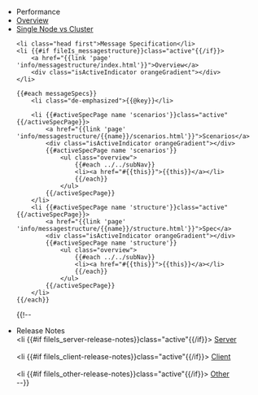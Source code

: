 <ul id="subnav">
	<li class="head first">Performance</li>
	<li {{#if fileIs_performance-overview}}class="active"{{/if}}>
		<a href="{{link 'page' 'performance-overview.html'}}">Overview</a>
		<div class="isActiveIndicator orangeGradient"></div>
	</li>	
	<li {{#if fileIs_performance-single-node-vs-cluster}}class="active"{{/if}}>
		<a href="{{link 'page' 'info/performance-single-node-vs-cluster.html'}}">Single Node vs Cluster</a>
		<div class="isActiveIndicator orangeGradient"></div>
	</li>

	<li class="head first">Message Specification</li>
	<li {{#if fileIs_messagestructure}}class="active"{{/if}}>
		<a href="{{link 'page' 'info/messagestructure/index.html'}}">Overview</a>
		<div class="isActiveIndicator orangeGradient"></div>
	</li>	

	{{#each messageSpecs}}
		<li class="de-emphasized">{{@key}}</li>
	
		<li {{#activeSpecPage name 'scenarios'}}class="active"{{/activeSpecPage}}>
			<a href="{{link 'page' 'info/messagestructure/{{name}}/scenarios.html'}}">Scenarios</a>
			<div class="isActiveIndicator orangeGradient"></div>
			{{#activeSpecPage name 'scenarios'}}
				<ul class="overview">
					{{#each ../../subNav}}
					<li><a href="#{{this}}">{{this}}</a></li>
					{{/each}}
				</ul>
			{{/activeSpecPage}}
		</li>
		<li {{#activeSpecPage name 'structure'}}class="active"{{/activeSpecPage}}>
			<a href="{{link 'page' 'info/messagestructure/{{name}}/structure.html'}}">Spec</a>
			<div class="isActiveIndicator orangeGradient"></div>
			{{#activeSpecPage name 'structure'}}
				<ul class="overview">
					{{#each ../../subNav}}
					<li><a href="#{{this}}">{{this}}</a></li>
					{{/each}}
				</ul>
			{{/activeSpecPage}}
		</li>
	{{/each}}
	
{{!--
	<li class="head first">Release Notes</li>
	<li {{#if fileIs_server-release-notes}}class="active"{{/if}}>
		<a href="{{link 'page' 'info/server-release-notes.html'}}">Server</a>
		<div class="isActiveIndicator orangeGradient"></div>
	</li>	
	<li {{#if fileIs_client-release-notes}}class="active"{{/if}}>
		<a href="{{link 'page' 'info/client-release-notes.html'}}">Client</a>
		<div class="isActiveIndicator orangeGradient"></div>
	</li>	
	<li {{#if fileIs_other-release-notes}}class="active"{{/if}}>
		<a href="{{link 'page' 'info/other-release-notes.html'}}">Other</a>
		<div class="isActiveIndicator orangeGradient"></div>
	</li>	--}}
</ul>
